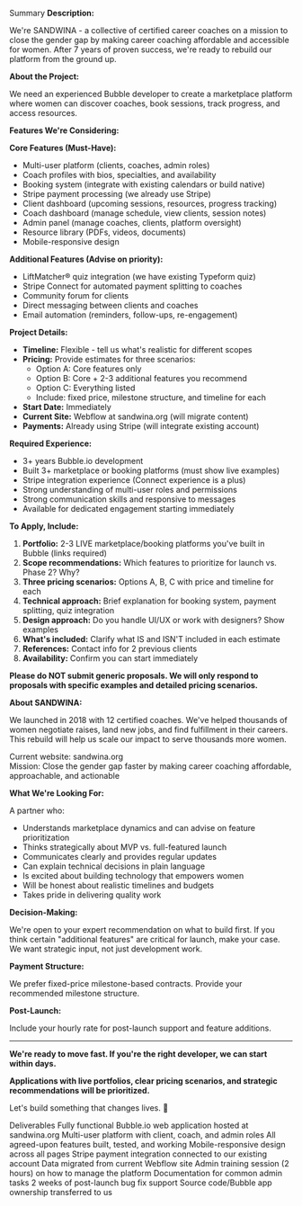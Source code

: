 Summary
**Description:**

We're SANDWINA - a collective of certified career coaches on a mission to close the gender gap by making career coaching affordable and accessible for women. After 7 years of proven success, we're ready to rebuild our platform from the ground up.

**About the Project:**

We need an experienced Bubble developer to create a marketplace platform where women can discover coaches, book sessions, track progress, and access resources.

**Features We're Considering:**

**Core Features (Must-Have):**

- Multi-user platform (clients, coaches, admin roles)
- Coach profiles with bios, specialties, and availability
- Booking system (integrate with existing calendars or build native)
- Stripe payment processing (we already use Stripe)
- Client dashboard (upcoming sessions, resources, progress tracking)
- Coach dashboard (manage schedule, view clients, session notes)
- Admin panel (manage coaches, clients, platform oversight)
- Resource library (PDFs, videos, documents)
- Mobile-responsive design

**Additional Features (Advise on priority):**

- LiftMatcher® quiz integration (we have existing Typeform quiz)
- Stripe Connect for automated payment splitting to coaches
- Community forum for clients
- Direct messaging between clients and coaches
- Email automation (reminders, follow-ups, re-engagement)

**Project Details:**

- **Timeline:** Flexible - tell us what's realistic for different scopes
- **Pricing:** Provide estimates for three scenarios:
  - Option A: Core features only
  - Option B: Core + 2-3 additional features you recommend
  - Option C: Everything listed
  - Include: fixed price, milestone structure, and timeline for each
- **Start Date:** Immediately
- **Current Site:** Webflow at sandwina.org (will migrate content)
- **Payments:** Already using Stripe (will integrate existing account)

**Required Experience:**

- 3+ years Bubble.io development
- Built 3+ marketplace or booking platforms (must show live examples)
- Stripe integration experience (Connect experience is a plus)
- Strong understanding of multi-user roles and permissions
- Strong communication skills and responsive to messages
- Available for dedicated engagement starting immediately

**To Apply, Include:**

1. **Portfolio:** 2-3 LIVE marketplace/booking platforms you've built in Bubble (links required)
2. **Scope recommendations:** Which features to prioritize for launch vs. Phase 2? Why?
3. **Three pricing scenarios:** Options A, B, C with price and timeline for each
4. **Technical approach:** Brief explanation for booking system, payment splitting, quiz integration
5. **Design approach:** Do you handle UI/UX or work with designers? Show examples
6. **What's included:** Clarify what IS and ISN'T included in each estimate
7. **References:** Contact info for 2 previous clients
8. **Availability:** Confirm you can start immediately

**Please do NOT submit generic proposals. We will only respond to proposals with specific examples and detailed pricing scenarios.**

**About SANDWINA:**

We launched in 2018 with 12 certified coaches. We've helped thousands of women negotiate raises, land new jobs, and find fulfillment in their careers. This rebuild will help us scale our impact to serve thousands more women.

Current website: sandwina.org  
Mission: Close the gender gap faster by making career coaching affordable, approachable, and actionable

**What We're Looking For:**

A partner who:

- Understands marketplace dynamics and can advise on feature prioritization
- Thinks strategically about MVP vs. full-featured launch
- Communicates clearly and provides regular updates
- Can explain technical decisions in plain language
- Is excited about building technology that empowers women
- Will be honest about realistic timelines and budgets
- Takes pride in delivering quality work

**Decision-Making:**

We're open to your expert recommendation on what to build first. If you think certain "additional features" are critical for launch, make your case. We want strategic input, not just development work.

**Payment Structure:**

We prefer fixed-price milestone-based contracts. Provide your recommended milestone structure.

**Post-Launch:**

Include your hourly rate for post-launch support and feature additions.

---

**We're ready to move fast. If you're the right developer, we can start within days.**

**Applications with live portfolios, clear pricing scenarios, and strategic recommendations will be prioritized.**

Let's build something that changes lives. 💪

Deliverables
Fully functional Bubble.io web application hosted at sandwina.org
Multi-user platform with client, coach, and admin roles
All agreed-upon features built, tested, and working
Mobile-responsive design across all pages
Stripe payment integration connected to our existing account
Data migrated from current Webflow site
Admin training session (2 hours) on how to manage the platform
Documentation for common admin tasks
2 weeks of post-launch bug fix support
Source code/Bubble app ownership transferred to us
